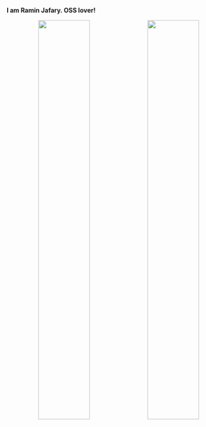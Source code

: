 <!--
**raminjafary/raminjafary** is a ✨ _special_ ✨ repository because its `README.md` (this file) appears on your GitHub profile.

Here are some ideas to get you started:

- 🔭 I’m currently working on ...
- 🌱 I’m currently learning ...
- 👯 I’m looking to collaborate on ...
- 🤔 I’m looking for help with ...
- 💬 Ask me about ...
- 📫 How to reach me: ...
- 😄 Pronouns: ...
- ⚡ Fun fact: ...
-->
**I am Ramin Jafary. OSS lover!**

<p align="center">
  <img width="48%" src="https://github-readme-stats.vercel.app/api?username=raminjafary&show_icons=true&theme=tokyonight" />  
  <img width="48%" src="https://github-readme-streak-stats.herokuapp.com?user=raminjafary&theme=tokyonight&dates=DDD70D)" />  
</p>
